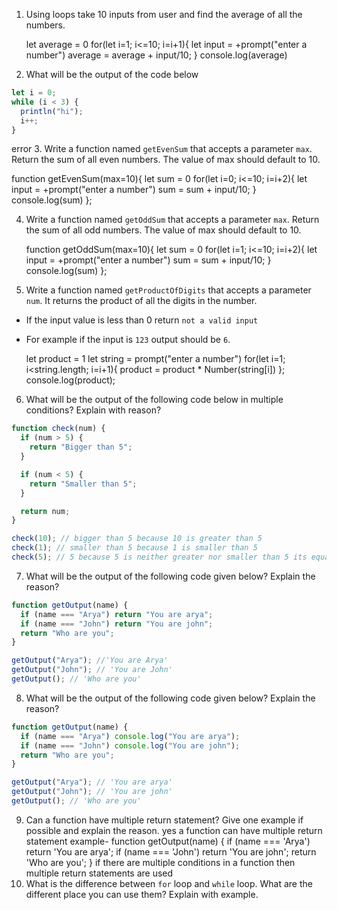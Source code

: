 1. Using loops take 10 inputs from user and find the average of all the numbers.

   let average = 0
   for(let i=1; i<=10; i=i+1){
   let input = +prompt("enter a number")
   average = average + input/10;
   }
   console.log(average)

2. What will be the output of the code below

```js
let i = 0;
while (i < 3) {
  println("hi");
  i++;
}
```

error
 3. Write a function named `getEvenSum` that accepts a parameter `max`. Return the sum of all even numbers. The value of max should default to 10.

function getEvenSum(max=10){
let sum = 0
for(let i=0; i<=10; i=i+2){
let input = +prompt("enter a number")
sum = sum + input/10;
}
console.log(sum)
};

4. Write a function named `getOddSum` that accepts a parameter `max`. Return the sum of all odd numbers. The value of max should default to 10.

   function getOddSum(max=10){
   let sum = 0
   for(let i=1; i<=10; i=i+2){
   let input = +prompt("enter a number")
   sum = sum + input/10;
   }
   console.log(sum)
   };

5. Write a function named `getProductOfDigits` that accepts a parameter `num`. It returns the product of all the digits in the number.

- If the input value is less than 0 return `not a valid input`
- For example if the input is `123` output should be `6`.

  let product = 1
  let string = prompt("enter a number")
  for(let i=1; i<string.length; i=i+1){
  product = product \* Number(string[i])
  };
  console.log(product);

6. What will be the output of the following code below in multiple conditions? Explain with reason?

```js
function check(num) {
  if (num > 5) {
    return "Bigger than 5";
  }

  if (num < 5) {
    return "Smaller than 5";
  }

  return num;
}

check(10); // bigger than 5 because 10 is greater than 5
check(1); // smaller than 5 because 1 is smaller than 5
check(5); // 5 because 5 is neither greater nor smaller than 5 its equal to 5
```

7. What will be the output of the following code given below? Explain the reason?

```js
function getOutput(name) {
  if (name === "Arya") return "You are arya";
  if (name === "John") return "You are john";
  return "Who are you";
}

getOutput("Arya"); //'You are Arya'
getOutput("John"); // 'You are John'
getOutput(); // 'Who are you'
```

8. What will be the output of the following code given below? Explain the reason?

```js
function getOutput(name) {
  if (name === "Arya") console.log("You are arya");
  if (name === "John") console.log("You are john");
  return "Who are you";
}

getOutput("Arya"); // 'You are arya'
getOutput("John"); // 'You are john'
getOutput(); // 'Who are you'
```

9. Can a function have multiple return statement? Give one example if possible and explain the reason.
   yes a function can have multiple return statement
   example-
   function getOutput(name) {
   if (name === 'Arya') return 'You are arya';
   if (name === 'John') return 'You are john';
   return 'Who are you';
   }
   if there are multiple conditions in a function then multiple return statements are used
10. What is the difference between `for` loop and `while` loop. What are the different place you can use them? Explain with example.
